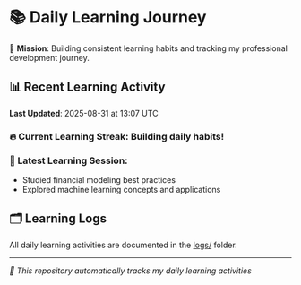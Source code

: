 # 📚 Daily Learning Journey

🎯 **Mission**: Building consistent learning habits and tracking my professional development journey.

## 📊 Recent Learning Activity

**Last Updated**: 2025-08-31 at 13:07 UTC

### 🔥 Current Learning Streak: Building daily habits!

### 📝 Latest Learning Session:
- Studied financial modeling best practices
- Explored machine learning concepts and applications

## 🗂️ Learning Logs

All daily learning activities are documented in the [logs/](./logs/) folder.

---
*🤖 This repository automatically tracks my daily learning activities*
